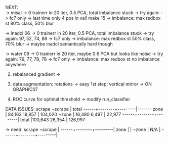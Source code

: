 NEXT:	 
   -> misal
      -> 0 trainerr in 20 iter, 0.5 PCA, total imbalance stuck
      -> try again:
         -> fc7 only
	 -> last time only 4 pos in val! make 15
	 -> imbalance: max redbox st 80% class, 50% blur	 
	 
   -> inadcl 06
      -> 0 trainerr in 20 iter, 0.5 PCA, total imbalance stuck
      -> try again: 97, 52, 74, 88
         -> fc7 only
	 -> imbalance: max redbox st 50% class, 70% blur
	 -> maybe inadcl semantically hard though

   -> water 09
      -> 0 trainerr in 20 iter, maybe 0.6 PCA but looks like noise
      -> try again: 79, 77, 78, 78
         -> fc7 only
	 -> imbalance: max redbox st no imbalance anywhere

2. rebalanced gradient
   -> 

3. data augmentation: rotations
   -> easy 1st step: vertical mirror
   -> ON GRAPHIC07

4. ROC curve for optimal threshold
   -> modify run_classifier


   

DATA ISSUES:
        scrape   ¬scrape | total
------+--------+---------|-------
zone  | 84,163   19,857  | 104,020
¬zone | 16,480    6,497  |  22,977
------+--------+---------|
total |100,643   26,354  | 126,997     

-> need:
        scrape   ¬scrape |
------+--------+---------|
zone  |                  |
¬zone |  N/A             |
------+--------+---------|




